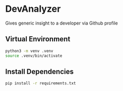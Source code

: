 # DevAnalyzer

Gives generic insight to a developer via Github profile

## Virtual Environment

```bash
python3 -m venv .venv
source .venv/bin/activate
```

## Install Dependencies

```bash
pip install -r requirements.txt
```
